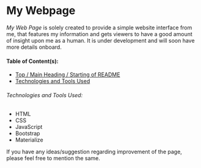 # My Webpage
_My Web Page_ is solely created to provide a simple website interface from me, that features my information and gets viewers to have a good amount of insight upon me as a human. It is under development and will soon have more details onboard.

#### Table of Content(s):
- [Top / Main Heading / Starting of README ](#my-webpage)
- [Technologies and Tools Used](#technologies-and-tools-used)

###### Technologies and Tools Used:
* HTML
* CSS
* JavaScript
* Bootstrap
* Materialize

If you have any ideas/suggestion regarding improvement of the page, please feel free to mention the same.
